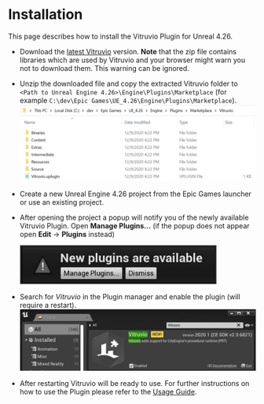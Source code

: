 # Installation

This page describes how to install the Vitruvio Plugin for Unreal 4.26.

* Download the [latest Vitruvio](https://github.com/Esri/vitruvio/releases/latest) version. **Note** that the zip file contains libraries which are used by Vitruvio and your browser might warn you not to download them. This warning can be ignored.

* Unzip the downloaded file and copy the extracted Vitruvio folder to `<Path to Unreal Engine 4.26>\Engine\Plugins\Marketplace`  (for example `C:\dev\Epic Games\UE_4.26\Engine\Plugins\Marketplace`). 
  <img src="img/plugin_folder.jpg" width="700">

* Create a new Unreal Engine 4.26 project from the Epic Games launcher or use an existing project.

* After opening the project a popup will notify you of the newly available Vitruvio Plugin. Open **Manage Plugins...** (if the popup does not appear open **Edit** &rarr; **Plugins** instead)
  
  <img src="img/new_plugins.jpg" width="400">
  
* Search for *Vitruvio* in the Plugin manager and enable the plugin (will require a restart). 
  <img src="img/enable_vitruvio.jpg" width="600">
  
* After restarting Vitruvio will be ready to use. For further instructions on how to use the Plugin please refer to the [Usage Guide](usage.md).
  
  
  
  
  
  
  
  
  

